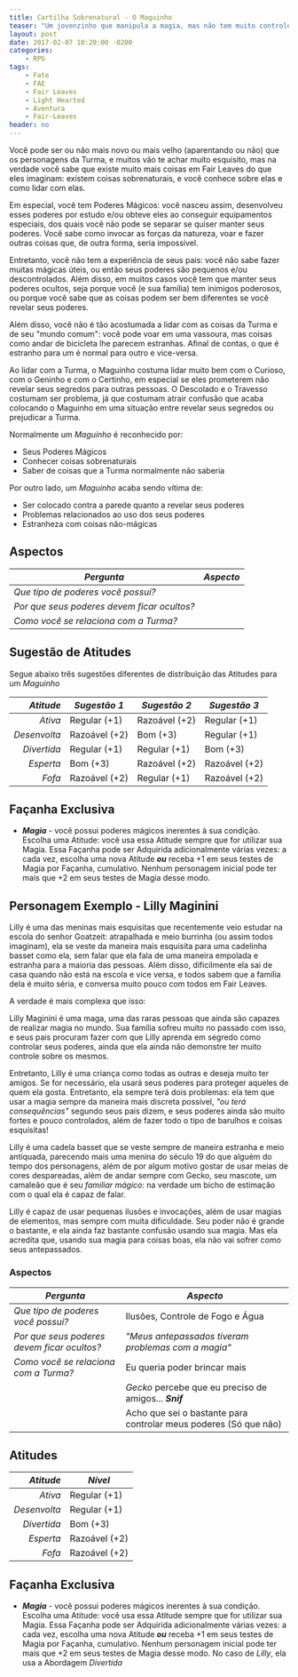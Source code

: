 ```yaml
---
title: Cartilha Sobrenatural - O Maguinho
teaser: "Um jovenzinho que manipula a magia, mas não tem muito controle sobre ela"
layout: post
date: 2017-02-07 10:20:00 -0200
categories: 
    - RPG
tags:
    - Fate
    - FAE
    - Fair Leaves
    - Light Hearted
    - Aventura
    - Fair-Leaves
header: no
---
```


Você pode ser ou não mais novo ou mais velho (aparentando ou não) que os personagens da Turma, e muitos vão te achar muito esquisito, mas na verdade você sabe que existe muito mais coisas em Fair Leaves do que eles imaginam: existem coisas sobrenaturais, e você conhece sobre elas e como lidar com elas.

Em especial, você tem Poderes Mágicos: você nasceu assim, desenvolveu esses poderes por estudo e/ou obteve eles ao conseguir equipamentos especiais, dos quais você não pode se separar se quiser manter seus poderes. Você sabe como invocar as forças da natureza, voar e fazer outras coisas que, de outra forma, seria impossível.

Entretanto, você não tem a experiência de seus pais: você não sabe fazer muitas mágicas úteis, ou então seus poderes são pequenos e/ou descontrolados. Além disso, em muitos casos você tem que manter seus poderes ocultos, seja porque você (e sua família) tem inimigos poderosos, ou porque você sabe que as coisas podem ser bem diferentes se você revelar seus poderes.

Além disso, você não é tão acostumada a lidar com as coisas da Turma e de seu "mundo comum": você pode voar em uma vassoura, mas coisas como andar de bicicleta lhe parecem estranhas. Afinal de contas, o que é estranho para um é normal para outro e vice-versa.

Ao lidar com a Turma, o Maguinho costuma lidar muito bem com o Curioso, com o Geninho e com o Certinho, em especial se eles prometerem não revelar seus segredos para outras pessoas. O Descolado e o Travesso costumam ser problema, já que costumam atrair confusão que acaba colocando o Maguinho em uma situação entre revelar seus segredos ou prejudicar a Turma.

Normalmente um _Maguinho_ é reconhecido por:

+ Seus Poderes Mágicos
+ Conhecer coisas sobrenaturais
+ Saber de coisas que a Turma normalmente não saberia

Por outro lado, um _Maguinho_ acaba sendo vítima de:

+ Ser colocado contra a parede quanto a revelar seus poderes
+ Problemas relacionados ao uso dos seus poderes
+ Estranheza com coisas não-mágicas

## Aspectos

| ***Pergunta***                               | ***Aspecto*** |
|----------------------------------------------|---------------|
| _Que tipo de poderes você possui?_           |               |
| _Por que seus poderes devem ficar ocultos?_  |               |
| _Como você se relaciona com a Turma?_        |               | 


## Sugestão de Atitudes

Segue abaixo três sugestões diferentes de distribuição das Atitudes para um _Maguinho_
 
| ***Atitude***  | ***Sugestão 1***   | ***Sugestão 2***   | ***Sugestão 3***   |
|---------------:|--------------------|--------------------|--------------------|
| _Ativa_        | Regular (+1)       | Razoável (+2)      | Regular (+1)       |
| _Desenvolta_   | Razoável (+2)      | Bom (+3)           | Regular (+1)       |
| _Divertida_    | Regular (+1)       | Regular (+1)       | Bom (+3)           |
| _Esperta_      | Bom (+3)           | Razoável (+2)      | Razoável (+2)      |
| _Fofa_         | Razoável (+2)      | Regular (+1)       | Razoável (+2)      |

## Façanha Exclusiva

+ ***Magia*** - você possui poderes mágicos inerentes à sua condição. Escolha uma Atitude: você usa essa Atitude sempre que for utilizar sua Magia. Essa Façanha pode ser Adquirida adicionalmente várias vezes: a cada vez, escolha uma nova Atitude ___ou___ receba +1 em seus testes de Magia por Façanha, cumulativo. Nenhum personagem inicial pode ter mais que +2 em seus testes de Magia desse modo.

## Personagem Exemplo - Lilly Maginini

Lilly é uma das meninas mais esquisitas que recentemente veio estudar na escola do senhor Goatzeit: atrapalhada e meio burrinha (ou assim todos imaginam), ela se veste da maneira mais esquisita para uma cadelinha basset como ela, sem falar que ela fala de uma maneira empolada e estranha para a maioria das pessoas. Além disso, dificilmente ela sai de casa quando não está na escola e vice versa, e todos sabem que a família dela é muito séria, e conversa muito pouco com todos em Fair Leaves.

A verdade é mais complexa que isso:

Lilly Maginini é uma maga, uma das raras pessoas que ainda são capazes de realizar magia no mundo. Sua família sofreu muito no passado com isso, e seus pais procuram fazer com que Lilly aprenda em segredo como controlar seus poderes, ainda que ela ainda não demonstre ter muito controle sobre os mesmos.

Entretanto, Lilly é uma criança como todas as outras e deseja muito ter amigos. Se for necessário, ela usará seus poderes para proteger aqueles de quem ela gosta. Entretanto, ela sempre terá dois problemas: ela tem que usar a magia sempre da maneira mais discreta possível, _"ou terá consequências"_ segundo seus pais dizem, e seus poderes ainda são muito fortes e pouco controlados, além de fazer todo o tipo de barulhos e coisas esquisitas!

Lilly é uma cadela basset que se veste sempre de maneira estranha e meio antiquada, parecendo mais uma menina do século 19 do que alguém do tempo dos personagens, além de por algum motivo gostar de usar meias de cores despareadas, além de andar sempre com Gecko, seu mascote, um camaleão que é seu _familiar mágico_: na verdade um bicho de estimação com o qual ela é capaz de falar.

Lilly é capaz de usar pequenas ilusões e invocações, além de usar magias de elementos, mas sempre com muita dificuldade. Seu poder não é grande o bastante, e ela ainda faz bastante confusão usando sua magia. Mas ela acredita que, usando sua magia para coisas boas, ela não vai sofrer como seus antepassados.

### Aspectos

| ***Pergunta***                               | ***Aspecto*** |
|----------------------------------------------|---------------|
| _Que tipo de poderes você possui?_           | Ilusões, Controle de Fogo e Água |
| _Por que seus poderes devem ficar ocultos?_  | _"Meus antepassados tiveram problemas com a magia"_ |
| _Como você se relaciona com a Turma?_        | Eu queria poder brincar mais              | 
| | _Gecko_ percebe que eu preciso de amigos... __*Snif*__ |
| | Acho que sei o bastante para controlar meus poderes (Só que não) |

## Atitudes
 
| ***Atitude***  | ***Nível***    |
|---------------:|----------------|
| _Ativa_        | Regular (+1)   |
| _Desenvolta_   | Regular (+1)   |
| _Divertida_    | Bom (+3)       |
| _Esperta_      | Razoável (+2)  |
| _Fofa_         | Razoável (+2)  |

## Façanha Exclusiva

+ ***Magia*** - você possui poderes mágicos inerentes à sua condição. Escolha uma Atitude: você usa essa Atitude sempre que for utilizar sua Magia. Essa Façanha pode ser Adquirida adicionalmente várias vezes: a cada vez, escolha uma nova Atitude ___ou___ receba +1 em seus testes de Magia por Façanha, cumulativo. Nenhum personagem inicial pode ter mais que +2 em seus testes de Magia desse modo. No caso de _Lilly_, ela usa a Abordagem _Divertida_


